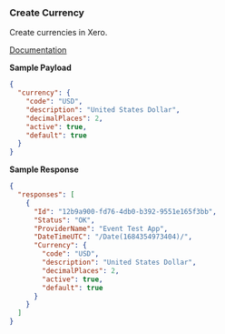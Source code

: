 ### Create Currency

Create currencies in Xero.

[Documentation](https://xeroapi.github.io/xero-node/accounting/index.html#api-Accounting-createCurrency)


**Sample Payload**

```json
{
  "currency": {
    "code": "USD",
    "description": "United States Dollar",
    "decimalPlaces": 2,
    "active": true,
    "default": true
  }
}
```

**Sample Response**
```json
{
  "responses": [
    {
      "Id": "12b9a900-fd76-4db0-b392-9551e165f3bb",
      "Status": "OK",
      "ProviderName": "Event Test App",
      "DateTimeUTC": "/Date(1684354973404)/",
      "Currency": {
        "code": "USD",
        "description": "United States Dollar",
        "decimalPlaces": 2,
        "active": true,
        "default": true
      }
    }
  ]
}
```


